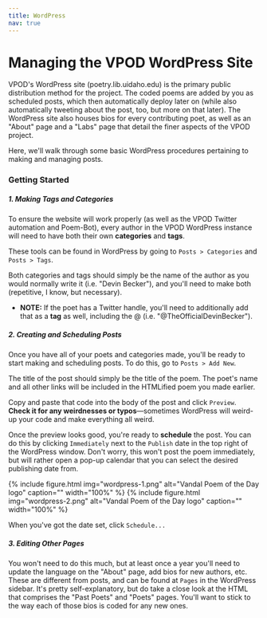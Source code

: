 ```yaml
---
title: WordPress
nav: true
---
```


# <i style="color:black;" class="fab fa-wordpress" aria-hidden="true"></i> Managing the VPOD WordPress Site

VPOD's WordPress site (poetry.lib.uidaho.edu) is the primary public distribution method for the project. The coded poems are added by you as scheduled posts, which then automatically deploy later on (while also automatically tweeting about the post, too, but more on that later). The WordPress site also houses bios for every contributing poet, as well as an "About" page and a "Labs" page that detail the finer aspects of the VPOD project.  

Here, we'll walk through some basic WordPress procedures pertaining to making and managing posts.

### Getting Started   

##### 1. Making Tags and Categories  

To ensure the website will work properly (as well as the VPOD Twitter automation and Poem-Bot), every author in the VPOD WordPress instance will need to have both their own **categories** and **tags**.  

These tools can be found in WordPress by going to `Posts > Categories` and `Posts > Tags`.  

Both categories and tags should simply be the name of the author as you would normally write it (i.e. "Devin Becker"), and you'll need to make both (repetitive, I know, but necessary).  

- **NOTE:** If the poet has a Twitter handle, you'll need to additionally add that as a **tag** as well, including the @ (i.e. "@TheOfficialDevinBecker").

##### 2. Creating and Scheduling Posts

Once you have all of your poets and categories made, you'll be ready to start making and scheduling posts. To do this, go to `Posts > Add New`.  

The title of the post should simply be the title of the poem. The poet's name and all other links will be included in the HTMLified poem you made earlier.  

Copy and paste that code into the body of the post and click `Preview`. **Check it for any weirdnesses or typos**&mdash;sometimes WordPress will weird-up your code and make everything all weird.  

Once the preview looks good, you're ready to **schedule** the post. You can do this by clicking `Immediately` next to the `Publish` date in the top right of the WordPress window. Don't worry, this won't post the poem immediately, but will rather open a pop-up calendar that you can select the desired publishing date from.

{% include figure.html img="wordpress-1.png" alt="Vandal Poem of the Day logo" caption="" width="100%" %}
{% include figure.html img="wordpress-2.png" alt="Vandal Poem of the Day logo" caption="" width="100%" %}

When you've got the date set, click `Schedule...`

##### 3. Editing Other Pages

You won't need to do this much, but at least once a year you'll need to update the language on the "About" page, add bios for new authors, etc. These are different from posts, and can be found at `Pages` in the WordPress sidebar. It's pretty self-explanatory, but do take a close look at the HTML that comprises the "Past Poets" and "Poets" pages. You'll want to stick to the way each of those bios is coded for any new ones. 






